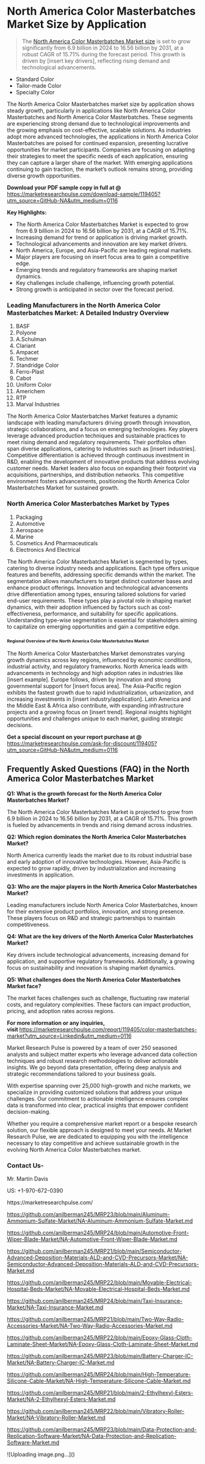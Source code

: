 <h1>North America Color Masterbatches Market&nbsp;Size by Application</h1><blockquote><p>The <a href="https://marketresearchpulse.com/download-sample/119405?utm_source=GitHub-NA&amp;utm_medium=0116">North America Color Masterbatches Market size</a> is set to grow significantly from 6.9 billion in 2024 to 16.56 billion by 2031, at a robust CAGR of 15.71% during the forecast period. This growth is driven by [insert key drivers], reflecting rising demand and technological advancements.</p></blockquote><ul><li>Standard Color<li> Tailor-made Color<li> Specialty Color</li></ul><p>The North America Color Masterbatches market size by application shows steady growth, particularly in applications like North America Color Masterbatches and North America Color Masterbatches. These segments are experiencing strong demand due to technological improvements and the growing emphasis on cost-effective, scalable solutions. As industries adopt more advanced technologies, the applications in North America Color Masterbatches are poised for continued expansion, presenting lucrative opportunities for market participants. Companies are focusing on adapting their strategies to meet the specific needs of each application, ensuring they can capture a larger share of the market. With emerging applications continuing to gain traction, the market’s outlook remains strong, providing diverse growth opportunities.</p><p><strong>Download your PDF sample copy in full at @ </strong><a href="https://marketresearchpulse.com/download-sample/119405?utm_source=GitHub-NA&amp;utm_medium=0116">https://marketresearchpulse.com/download-sample/119405?utm_source=GitHub-NA&amp;utm_medium=0116</a></p><p><strong>Key Highlights: </strong></p><ul><li>The North America Color Masterbatches Market is expected to grow from 6.9 billion in 2024 to 16.56 billion by 2031, at a CAGR of 15.71%.</li><li>Increasing demand for trend or application is driving market growth.</li><li>Technological advancements and innovation are key market drivers.</li><li>North America, Europe, and Asia-Pacific are leading regional markets.</li><li>Major players are focusing on insert focus area to gain a competitive edge.</li><li>Emerging trends and regulatory frameworks are shaping market dynamics.</li><li>Key challenges include challenge, influencing growth potential.</li><li>Strong growth is anticipated in sector over the forecast period.</li></ul><h3>Leading Manufacturers in the North America Color Masterbatches Market: A Detailed Industry Overview</h3><ol><li>BASF</li><li>Polyone</li><li>A.Schulman</li><li>Clariant</li><li>Ampacet</li><li>Techmer</li><li>Standridge Color</li><li>Ferro-Plast</li><li>Cabot</li><li>Uniform Color</li><li>Americhem</li><li>RTP</li><li>Marval Industries</li></ol><div class="flex max-w-full flex-col flex-grow"><div class="min-h-8 text-message flex w-full flex-col items-end gap-2 whitespace-normal break-words [.text-message+&amp;]:mt-5" dir="auto" data-message-author-role="assistant" data-message-id="fd8432e4-4910-450d-b182-61b7bfb0a01f" data-message-model-slug="gpt-4o"><div class="flex w-full flex-col gap-1 empty:hidden first:pt-[3px]"><div class="markdown prose w-full break-words dark:prose-invert light"><p>The North America Color Masterbatches Market features a dynamic landscape with leading manufacturers driving growth through innovation, strategic collaborations, and a focus on emerging technologies. Key players leverage advanced production techniques and sustainable practices to meet rising demand and regulatory requirements. Their portfolios often span diverse applications, catering to industries such as [insert industries]. Competitive differentiation is achieved through continuous investment in R&amp;D, enabling the development of innovative products that address evolving customer needs. Market leaders also focus on expanding their footprint via acquisitions, partnerships, and distribution networks. This competitive environment fosters advancements, positioning the North America Color Masterbatches Market for sustained growth.</p></div></div></div></div><h3>North America Color Masterbatches Market by Types</h3><ol><li>Packaging<li> Automotive<li> Aerospace<li> Marine<li> Cosmetics And Pharmaceuticals<li> Electronics And Electrical</li></ol><div class="flex max-w-full flex-col flex-grow"><div class="min-h-8 text-message flex w-full flex-col items-end gap-2 whitespace-normal break-words [.text-message+&amp;]:mt-5" dir="auto" data-message-author-role="assistant" data-message-id="084470be-0bb7-4664-bddf-5156b4f41249" data-message-model-slug="gpt-4o-mini"><div class="flex w-full flex-col gap-1 empty:hidden first:pt-[3px]"><div class="markdown prose w-full break-words dark:prose-invert light"><p>The North America Color Masterbatches Market is segmented by types, catering to diverse industry needs and applications. Each type offers unique features and benefits, addressing specific demands within the market. The segmentation allows manufacturers to target distinct customer bases and enhance product offerings. Innovation and technological advancements drive differentiation among types, ensuring tailored solutions for varied end-user requirements. These types play a pivotal role in shaping market dynamics, with their adoption influenced by factors such as cost-effectiveness, performance, and suitability for specific applications. Understanding type-wise segmentation is essential for stakeholders aiming to capitalize on emerging opportunities and gain a competitive edge.</p></div></div></div></div><h3><span style="font-size: 11px;">Regional Overview of the North America Color Masterbatches Market</span></h3><div class="flex max-w-full flex-col flex-grow"><div class="min-h-8 text-message flex w-full flex-col items-end gap-2 whitespace-normal break-words [.text-message+&amp;]:mt-5" dir="auto" data-message-author-role="assistant" data-message-id="e9038762-ce64-4e30-91c9-9bd413514231" data-message-model-slug="gpt-4o-mini"><div class="flex w-full flex-col gap-1 empty:hidden first:pt-[3px]"><div class="markdown prose w-full break-words dark:prose-invert light"><p>The North America Color Masterbatches Market demonstrates varying growth dynamics across key regions, influenced by economic conditions, industrial activity, and regulatory frameworks. North America leads with advancements in technology and high adoption rates in industries like [insert example]. Europe follows, driven by innovation and strong governmental support for [insert focus area]. The Asia-Pacific region exhibits the fastest growth due to rapid industrialization, urbanization, and increasing investments in [insert industry/application]. Latin America and the Middle East &amp; Africa also contribute, with expanding infrastructure projects and a growing focus on [insert trend]. Regional insights highlight opportunities and challenges unique to each market, guiding strategic decisions.</p></div></div></div></div><p><strong>Get a special discount on your report purchase at @ </strong><a href="https://marketresearchpulse.com/ask-for-discount/119405?utm_source=GitHub-NA&amp;utm_medium=0116">https://marketresearchpulse.com/ask-for-discount/119405?utm_source=GitHub-NA&amp;utm_medium=0116</a></p><h2>Frequently Asked Questions (FAQ) in the North America Color Masterbatches Market</h2><p><strong>Q1: What is the growth forecast for the North America Color Masterbatches Market?</strong></p><p>The North America Color Masterbatches Market is projected to grow from 6.9 billion in 2024 to 16.56 billion by 2031, at a CAGR of 15.71%. This growth is fueled by advancements in trends and rising demand across industries.</p><p><strong>Q2: Which region dominates the North America Color Masterbatches Market?</strong></p><p>North America currently leads the market due to its robust industrial base and early adoption of innovative technologies. However, Asia-Pacific is expected to grow rapidly, driven by industrialization and increasing investments in application.</p><p><strong>Q3: Who are the major players in the North America Color Masterbatches Market?</strong></p><p>Leading manufacturers include North America Color Masterbatches, known for their extensive product portfolios, innovation, and strong presence. These players focus on R&amp;D and strategic partnerships to maintain competitiveness.</p><p><strong>Q4: What are the key drivers of the North America Color Masterbatches Market?</strong></p><p>Key drivers include technological advancements, increasing demand for application, and supportive regulatory frameworks. Additionally, a growing focus on sustainability and innovation is shaping market dynamics.</p><p><strong>Q5: What challenges does the North America Color Masterbatches Market face?</strong></p><p>The market faces challenges such as challenge, fluctuating raw material costs, and regulatory complexities. These factors can impact production, pricing, and adoption rates across regions.</p><p><strong>For more information or any inquiries, visit&nbsp;</strong><a href="https://marketresearchpulse.com/report/119405/color-masterbatches-market?utm_source=Linkedin&utm_medium=0116">https://marketresearchpulse.com/report/119405/color-masterbatches-market?utm_source=Linkedin&utm_medium=0116</a></p><p>Market Research Pulse is powered by a team of over 250 seasoned analysts and subject matter experts who leverage advanced data collection techniques and robust research methodologies to deliver actionable insights. We go beyond data presentation, offering deep analysis and strategic recommendations tailored to your business goals.</p><p>With expertise spanning over 25,000 high-growth and niche markets, we specialize in providing customized solutions that address your unique challenges. Our commitment to actionable intelligence ensures complex data is transformed into clear, practical insights that empower confident decision-making.</p><p>Whether you require a comprehensive market report or a bespoke research solution, our flexible approach is designed to meet your needs. At Market Research Pulse, we are dedicated to equipping you with the intelligence necessary to stay competitive and achieve sustainable growth in the evolving North America Color Masterbatches market.</p><h3><strong>Contact Us-</strong></h3><p>Mr. Martin Davis</p><p>US: +1-970-672-0390</p><p>https://marketresearchpulse.com/</p><p><a href="https://github.com/anilberman245/MRP23/blob/main/Aluminum-Ammonium-Sulfate-Market/NA-Aluminum-Ammonium-Sulfate-Market.md">https://github.com/anilberman245/MRP23/blob/main/Aluminum-Ammonium-Sulfate-Market/NA-Aluminum-Ammonium-Sulfate-Market.md</a></p><p><a href="https://github.com/anilberman245/MRP24/blob/main/Automotive-Front-Wiper-Blade-Market/NA-Automotive-Front-Wiper-Blade-Market.md">https://github.com/anilberman245/MRP24/blob/main/Automotive-Front-Wiper-Blade-Market/NA-Automotive-Front-Wiper-Blade-Market.md</a></p><p><a href="https://github.com/anilberman245/MRP21/blob/main/Semiconductor-Advanced-Deposition-Materials-ALD-and-CVD-Precursors-Market/NA-Semiconductor-Advanced-Deposition-Materials-ALD-and-CVD-Precursors-Market.md">https://github.com/anilberman245/MRP21/blob/main/Semiconductor-Advanced-Deposition-Materials-ALD-and-CVD-Precursors-Market/NA-Semiconductor-Advanced-Deposition-Materials-ALD-and-CVD-Precursors-Market.md</a></p><p><a href="https://github.com/anilberman245/MRP22/blob/main/Movable-Electrical-Hospital-Beds-Market/NA-Movable-Electrical-Hospital-Beds-Market.md">https://github.com/anilberman245/MRP22/blob/main/Movable-Electrical-Hospital-Beds-Market/NA-Movable-Electrical-Hospital-Beds-Market.md</a></p><p><a href="https://github.com/anilberman245/MRP24/blob/main/Taxi-Insurance-Market/NA-Taxi-Insurance-Market.md">https://github.com/anilberman245/MRP24/blob/main/Taxi-Insurance-Market/NA-Taxi-Insurance-Market.md</a></p><p><a href="https://github.com/anilberman245/MRP21/blob/main/Two-Way-Radio-Accessories-Market/NA-Two-Way-Radio-Accessories-Market.md">https://github.com/anilberman245/MRP21/blob/main/Two-Way-Radio-Accessories-Market/NA-Two-Way-Radio-Accessories-Market.md</a></p><p><a href="https://github.com/anilberman245/MRP22/blob/main/Epoxy-Glass-Cloth-Laminate-Sheet-Market/NA-Epoxy-Glass-Cloth-Laminate-Sheet-Market.md">https://github.com/anilberman245/MRP22/blob/main/Epoxy-Glass-Cloth-Laminate-Sheet-Market/NA-Epoxy-Glass-Cloth-Laminate-Sheet-Market.md</a></p><p><a href="https://github.com/anilberman245/MRP23/blob/main/Battery-Charger-IC-Market/NA-Battery-Charger-IC-Market.md">https://github.com/anilberman245/MRP23/blob/main/Battery-Charger-IC-Market/NA-Battery-Charger-IC-Market.md</a></p><p><a href="https://github.com/anilberman245/MRP24/blob/main/High-Temperature-Silicone-Cable-Market/NA-High-Temperature-Silicone-Cable-Market.md">https://github.com/anilberman245/MRP24/blob/main/High-Temperature-Silicone-Cable-Market/NA-High-Temperature-Silicone-Cable-Market.md</a></p><p><a href="https://github.com/anilberman245/MRP21/blob/main/2-Ethylhexyl-Esters-Market/NA-2-Ethylhexyl-Esters-Market.md">https://github.com/anilberman245/MRP21/blob/main/2-Ethylhexyl-Esters-Market/NA-2-Ethylhexyl-Esters-Market.md</a></p><p><a href="https://github.com/anilberman245/MRP22/blob/main/Vibratory-Roller-Market/NA-Vibratory-Roller-Market.md">https://github.com/anilberman245/MRP22/blob/main/Vibratory-Roller-Market/NA-Vibratory-Roller-Market.md</a></p><p><a href="https://github.com/anilberman245/MRP23/blob/main/Data-Protection-and-Replication-Software-Market/NA-Data-Protection-and-Replication-Software-Market.md">https://github.com/anilberman245/MRP23/blob/main/Data-Protection-and-Replication-Software-Market/NA-Data-Protection-and-Replication-Software-Market.md</a></p>
![Uploading image.png…]()
